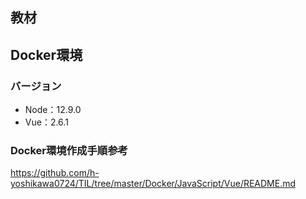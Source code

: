 ## 教材

## Docker環境
### バージョン
- Node：12.9.0
- Vue：2.6.1

### Docker環境作成手順参考
https://github.com/h-yoshikawa0724/TIL/tree/master/Docker/JavaScript/Vue/README.md